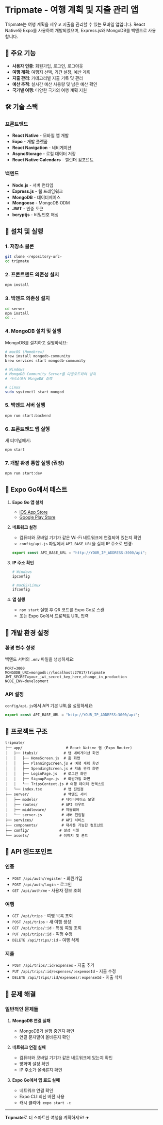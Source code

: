 # Tripmate - 여행 계획 및 지출 관리 앱

Tripmate는 여행 계획을 세우고 지출을 관리할 수 있는 모바일 앱입니다. React Native와 Expo를 사용하여 개발되었으며, Express.js와 MongoDB를 백엔드로 사용합니다.

## 🚀 주요 기능

- **사용자 인증**: 회원가입, 로그인, 로그아웃
- **여행 계획**: 여행지 선택, 기간 설정, 예산 계획
- **지출 관리**: 카테고리별 지출 기록 및 관리
- **예산 추적**: 실시간 예산 사용량 및 남은 예산 확인
- **국가별 여행**: 다양한 국가의 여행 계획 지원

## 🛠 기술 스택

### 프론트엔드

- **React Native** - 모바일 앱 개발
- **Expo** - 개발 플랫폼
- **React Navigation** - 네비게이션
- **AsyncStorage** - 로컬 데이터 저장
- **React Native Calendars** - 캘린더 컴포넌트

### 백엔드

- **Node.js** - 서버 런타임
- **Express.js** - 웹 프레임워크
- **MongoDB** - 데이터베이스
- **Mongoose** - MongoDB ODM
- **JWT** - 인증 토큰
- **bcryptjs** - 비밀번호 해싱

## 📱 설치 및 실행

### 1. 저장소 클론

```bash
git clone <repository-url>
cd tripmate
```

### 2. 프론트엔드 의존성 설치

```bash
npm install
```

### 3. 백엔드 의존성 설치

```bash
cd server
npm install
cd ..
```

### 4. MongoDB 설치 및 실행

MongoDB를 설치하고 실행하세요:

```bash
# macOS (Homebrew)
brew install mongodb-community
brew services start mongodb-community

# Windows
# MongoDB Community Server를 다운로드하여 설치
# 서비스에서 MongoDB 실행

# Linux
sudo systemctl start mongod
```

### 5. 백엔드 서버 실행

```bash
npm run start:backend
```

### 6. 프론트엔드 앱 실행

새 터미널에서:

```bash
npm start
```

### 7. 개발 환경 통합 실행 (권장)

```bash
npm run start:dev
```

## 📱 Expo Go에서 테스트

1. **Expo Go 앱 설치**

   - [iOS App Store](https://apps.apple.com/app/expo-go/id982107779)
   - [Google Play Store](https://play.google.com/store/apps/details?id=host.exp.exponent)

2. **네트워크 설정**

   - 컴퓨터와 모바일 기기가 같은 Wi-Fi 네트워크에 연결되어 있는지 확인
   - `config/api.js` 파일에서 `API_BASE_URL`을 실제 IP 주소로 변경:

   ```javascript
   export const API_BASE_URL = "http://YOUR_IP_ADDRESS:3000/api";
   ```

3. **IP 주소 확인**

   ```bash
   # Windows
   ipconfig

   # macOS/Linux
   ifconfig
   ```

4. **앱 실행**
   - `npm start` 실행 후 QR 코드를 Expo Go로 스캔
   - 또는 Expo Go에서 프로젝트 URL 입력

## 🔧 개발 환경 설정

### 환경 변수 설정

백엔드 서버의 `.env` 파일을 생성하세요:

```env
PORT=3000
MONGODB_URI=mongodb://localhost:27017/tripmate
JWT_SECRET=your_jwt_secret_key_here_change_in_production
NODE_ENV=development
```

### API 설정

`config/api.js`에서 API 기본 URL을 설정하세요:

```javascript
export const API_BASE_URL = "http://YOUR_IP_ADDRESS:3000/api";
```

## 📁 프로젝트 구조

```
tripmate/
├── app/                    # React Native 앱 (Expo Router)
│   ├── (tabs)/            # 탭 네비게이션 화면
│   │   ├── HomeScreen.js  # 홈 화면
│   │   ├── PlanningScreen.js # 여행 계획 화면
│   │   ├── SpendingScreen.js # 지출 관리 화면
│   │   ├── LoginPage.js   # 로그인 화면
│   │   ├── SignupPage.js  # 회원가입 화면
│   │   └── TripsContext.js # 여행 데이터 컨텍스트
│   └── index.tsx          # 앱 진입점
├── server/                # 백엔드 서버
│   ├── models/           # 데이터베이스 모델
│   ├── routes/           # API 라우트
│   ├── middleware/       # 미들웨어
│   └── server.js         # 서버 진입점
├── services/             # API 서비스
├── components/           # 재사용 가능한 컴포넌트
├── config/              # 설정 파일
└── assets/              # 이미지 및 폰트
```

## 🔌 API 엔드포인트

### 인증

- `POST /api/auth/register` - 회원가입
- `POST /api/auth/login` - 로그인
- `GET /api/auth/me` - 사용자 정보 조회

### 여행

- `GET /api/trips` - 여행 목록 조회
- `POST /api/trips` - 새 여행 생성
- `GET /api/trips/:id` - 특정 여행 조회
- `PUT /api/trips/:id` - 여행 수정
- `DELETE /api/trips/:id` - 여행 삭제

### 지출

- `POST /api/trips/:id/expenses` - 지출 추가
- `PUT /api/trips/:id/expenses/:expenseId` - 지출 수정
- `DELETE /api/trips/:id/expenses/:expenseId` - 지출 삭제

## 🐛 문제 해결

### 일반적인 문제들

1. **MongoDB 연결 실패**

   - MongoDB가 실행 중인지 확인
   - 연결 문자열이 올바른지 확인

2. **네트워크 연결 실패**

   - 컴퓨터와 모바일 기기가 같은 네트워크에 있는지 확인
   - 방화벽 설정 확인
   - IP 주소가 올바른지 확인

3. **Expo Go에서 앱 로드 실패**
   - 네트워크 연결 확인
   - Expo CLI 최신 버전 사용
   - 캐시 클리어: `expo start -c`

---

**Tripmate**로 더 스마트한 여행을 계획하세요! ✈️
